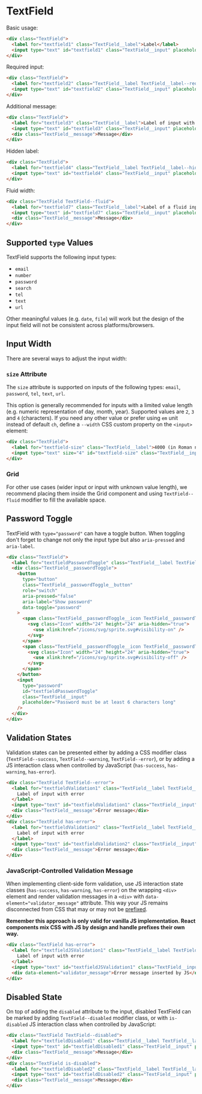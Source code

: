# TextField

Basic usage:

```html
<div class="TextField">
  <label for="textfield1" class="TextField__label">Label</label>
  <input type="text" id="textfield1" class="TextField__input" placeholder="Placeholder" />
</div>
```

Required input:

```html
<div class="TextField">
  <label for="textfield2" class="TextField__label TextField__label--required">Label of required input</label>
  <input type="text" id="textfield2" class="TextField__input" placeholder="Placeholder" required />
</div>
```

Additional message:

```html
<div class="TextField">
  <label for="textfield3" class="TextField__label">Label of input with message</label>
  <input type="text" id="textfield3" class="TextField__input" placeholder="Placeholder" />
  <div class="TextField__message">Message</div>
</div>
```

Hidden label:

```html
<div class="TextField">
  <label for="textfield4" class="TextField__label TextField__label--hidden">Label Hidden</label>
  <input type="text" id="textfield4" class="TextField__input" placeholder="Placeholder" value="Filled" />
</div>
```

Fluid width:

```html
<div class="TextField TextField--fluid">
  <label for="textfield7" class="TextField__label">Label of a fluid input</label>
  <input type="text" id="textfield7" class="TextField__input" placeholder="Placeholder" />
  <div class="TextField__message">Message</div>
</div>
```

## Supported `type` Values

TextField supports the following input types:

- `email`
- `number`
- `password`
- `search`
- `tel`
- `text`
- `url`

Other meaningful values (e.g. `date`, `file`) will work but the design of the
input field will not be consistent across platforms/browsers.

## Input Width

There are several ways to adjust the input width:

### `size` Attribute

The `size` attribute is supported on inputs of the following types: `email`,
`password`, `tel`, `text`, `url`.

This option is generally recommended for inputs with a limited value length
(e.g. numeric representation of day, month, year). Supported values are `2`, `3`
and `4` (characters). If you need any other value or prefer using `em` unit
instead of default `ch`, define a `--width` CSS custom property on the `<input>`
element:

```html
<div class="TextField">
  <label for="textfield-size" class="TextField__label">4000 (in Roman numerals)</label>
  <input type="text" size="4" id="textfield-size" class="TextField__input" style="--width: 4em;" />
</div>
```

### Grid

For other use cases (wider input or input with unknown value length), we
recommend placing them inside the Grid component and using `TextField--fluid`
modifier to fill the available space.

## Password Toggle

TextField with `type="password"` can have a toggle button. When toggling don't
forget to change not only the input type but also `aria-pressed` and
`aria-label`.

```html
<div class="TextField">
  <label for="textfieldPasswordToggle" class="TextField__label TextField__label--required">Password Toggle</label>
  <div class="TextField__passwordToggle">
    <button
      type="button"
      class="TextField__passwordToggle__button"
      role="switch"
      aria-pressed="false"
      aria-label="Show password"
      data-toggle="password"
    >
      <span class="TextField__passwordToggle__icon TextField__passwordToggle__icon--hidden">
        <svg class="Icon" width="24" height="24" aria-hidden="true">
          <use xlink:href="/icons/svg/sprite.svg#visibility-on" />
        </svg>
      </span>
      <span class="TextField__passwordToggle__icon TextField__passwordToggle__icon--shown">
        <svg class="Icon" width="24" height="24" aria-hidden="true">
          <use xlink:href="/icons/svg/sprite.svg#visibility-off" />
        </svg>
      </span>
    </button>
    <input
      type="password"
      id="textfieldPasswordToggle"
      class="TextField__input"
      placeholder="Password must be at least 6 characters long"
    />
  </div>
</div>
```

## Validation States

Validation states can be presented either by adding a CSS modifier class
(`TextField--success`, `TextField--warning`, `TextField--error`), or by adding
a JS interaction class when controlled by JavaScript (`has-success`,
`has-warning`, `has-error`).

```html
<div class="TextField TextField--error">
  <label for="textfieldValidation1" class="TextField__label TextField__label--required">
    Label of input with error
  </label>
  <input type="text" id="textfieldValidation1" class="TextField__input" placeholder="Placeholder" value="Filled" />
  <div class="TextField__message">Error message</div>
</div>
<div class="TextField has-error">
  <label for="textfieldValidation2" class="TextField__label TextField__label--required">
    Label of input with error
  </label>
  <input type="text" id="textfieldValidation2" class="TextField__input" placeholder="Placeholder" value="Filled" />
  <div class="TextField__message">Error message</div>
</div>
```

### JavaScript-Controlled Validation Message

When implementing client-side form validation, use JS interaction state classes
(`has-success`, `has-warning`, `has-error`) on the wrapping `<div>` element and
render validation messages in a `<div>` with `data-element="validator_message"`
attribute. This way your JS remains disconnected from CSS that may or may not be
[prefixed].

**Remember this approach is only valid for vanilla JS implementation. React
components mix CSS with JS by design and handle prefixes their own way.**

```html
<div class="TextField has-error">
  <label for="textfieldJSValidation1" class="TextField__label TextField__label--required">
    Label of input with error
  </label>
  <input type="text" id="textfieldJSValidation1" class="TextField__input" placeholder="Placeholder" value="Filled" />
  <div data-element="validator_message">Error message inserted by JS</div>
</div>
```

## Disabled State

On top of adding the `disabled` attribute to the input, disabled TextField can
be marked by adding `TextField--disabled` modifier class, or with `is-disabled`
JS interaction class when controlled by JavaScript:

```html
<div class="TextField TextField--disabled">
  <label for="textfieldDisabled1" class="TextField__label TextField__label--required">Label of disabled input</label>
  <input type="text" id="textfieldDisabled1" class="TextField__input" placeholder="Placeholder" disabled />
  <div class="TextField__message">Message</div>
</div>
<div class="TextField is-disabled">
  <label for="textfieldDisabled2" class="TextField__label TextField__label--required">Label of disabled input</label>
  <input type="text" id="textfieldDisabled2" class="TextField__input" placeholder="Placeholder" disabled />
  <div class="TextField__message">Message</div>
</div>
```

[prefixed]: https://github.com/lmc-eu/spirit-design-system/tree/main/packages/web#prefixing-css-class-names
